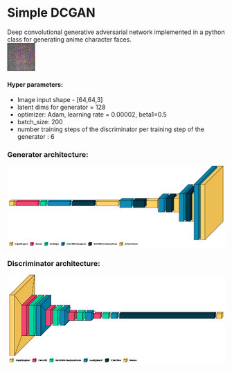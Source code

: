 
# Simple DCGAN

Deep convolutional generative adversarial network implemented in a python class for generating anime character faces.<br>
<img title="dcgan output" alt="unable to preview" src="./gan_outputs.gif">



#### Hyper parameters:

  * Image input shape - [64,64,3]<br>
  * latent dims for generator = 128<br>
  * optimizer: Adam, learning rate = 0.00002, beta1=0.5
  * batch_size: 200
  * number training steps of the discriminator per training step of the generator : 6
### Generator architecture:<br>

<img title="Generator architecture" alt="unable to preview" src="./gen_output.png"><br>

### Discriminator architecture:<br>

<img title="Discriminator architecture" alt="unable to preview" src="./disc_output.png"><br>

